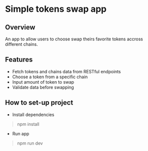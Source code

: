 # Simple tokens swap app

## Overview
An app to allow users to choose swap theirs favorite tokens accross different chains.

## Features
- Fetch tokens and chains data from RESTful endpoints
- Choose a token from a specific chain
- Input amount of token to swap
- Validate data before swapping

## How to set-up project
- Install dependencies
> npm install

- Run app
> npm run dev